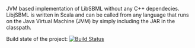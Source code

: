 JVM based implementation of LibSBML without any C++ dependecies.
LibjSBML is written in Scala and can be called from any language that runs on the Java Virtual Machine (JVM) by simply including the JAR in the classpath.

Build state of the project: [![Build Status](https://travis-ci.org/Molecular-Systems-Biology-Group/LibjSBML.png?branch=master)](https://travis-ci.org/Molecular-Systems-Biology-Group/LibjSBML)
